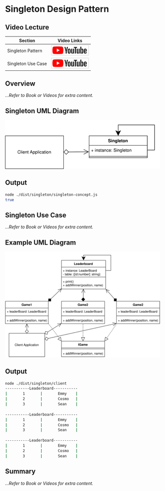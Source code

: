 # Singleton Design Pattern

## Video Lecture

| Section            | Video Links                                                                                                                                                                                                              |
| ------------------ | ------------------------------------------------------------------------------------------------------------------------------------------------------------------------------------------------------------------------ |
| Singleton Pattern  | <a id="ytVideoLink" href="https://www.youtube.com/watch?v=yg3gt-SZGQY&list=PLKWUX7aMnlELvv8bXquIgxXYyHH5SFlaP" target="_blank" title="Singleton Pattern"><img src="../img/yt_btn_sm.gif" alt="Singleton Pattern"/></a>   |
| Singleton Use Case | <a id="ytVideoLink" href="https://www.youtube.com/watch?v=7LPLT2vgUJk&list=PLKWUX7aMnlELvv8bXquIgxXYyHH5SFlaP" target="_blank" title="Singleton Use Case"><img src="../img/yt_btn_sm.gif" alt="Singleton Use Case"/></a> |

## Overview

_...Refer to Book or Videos for extra content._

## Singleton UML Diagram

![Singleton UML Diagram](../img/singleton_concept.svg)

## Output

```bash
node ./dist/singleton/singleton-concept.js
true
```

## Singleton Use Case

_...Refer to Book or Videos for extra content._

## Example UML Diagram

![Singleton Use Case Diagram](../img/singleton_example.svg)

## Output

```bash
node ./dist/singleton/client
-----------Leaderboard-----------
|       1       |       Emmy    |
|       2       |       Cosmo   |
|       3       |       Sean    |

-----------Leaderboard-----------
|       1       |       Emmy    |
|       2       |       Cosmo   |
|       3       |       Sean    |

-----------Leaderboard-----------
|       1       |       Emmy    |
|       2       |       Cosmo   |
|       3       |       Sean    |
```

<!-- ## New Coding Concepts

### todo -->

## Summary

_...Refer to Book or Videos for extra content._

